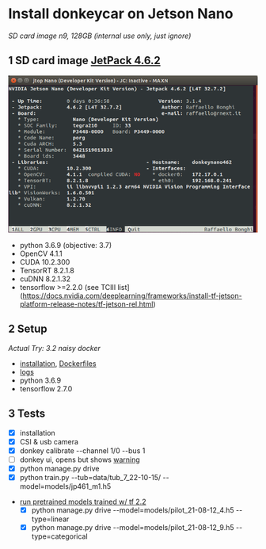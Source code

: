 # Install donkeycar on Jetson Nano
*SD card image n9, 128GB (internal use only, just ignore)*



## 1 SD card image [JetPack 4.6.2](https://developer.nvidia.com/embedded/jetpack-sdk-462)
![](media/jetson462-jtop.png)
- python 3.6.9 (objective: 3.7)
- OpenCV 4.1.1
- CUDA 10.2.300
- TensorRT 8.2.1.8
- cuDNN 8.2.1.32
- tensorflow >=2.2.0 (see TCIII list](https://docs.nvidia.com/deeplearning/frameworks/install-tf-jetson-platform-release-notes/tf-jetson-rel.html)

## 2 Setup 
*Actual Try: 3.2 naisy docker*
- [installation](./03-logs_naisydocker/02-input.log), [Dockerfiles](./Dockerfiles/)
- [logs](./03-logs_naisydocker/02-output.log)
- python 3.6.9
- tensorflow 2.7.0

## 3 Tests
- [x] installation
- [x] CSI & usb camera
- [x] donkey calibrate --channel 1/0 --bus 1
- [ ] donkey ui, opens but shows [warning](./03-logs_naisydocker/02-error.log)
- [x] python manage.py drive 
- [x] python train.py  --tub=data/tub_7_22-10-15/ --model=models/jp461_m1.h5
- [run pretrained models trained w/ tf 2.2](https://github.com/autorope/donkey_datasets/tree/master/circuit_launch_20210716/models)
    - [x] python manage.py drive --model=models/pilot_21-08-12_4.h5 --type=linear
    - [x] python manage.py drive --model=models/pilot_21-08-12_9.h5 --type=categorical